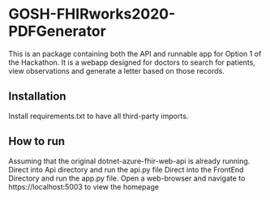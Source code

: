 # GOSH-FHIRworks2020-PDFGenerator

This is an package containing both the API and runnable app for Option 1 of the Hackathon. It is a webapp designed for doctors to search for patients, view observations and generate a letter based on those records. 

## Installation

Install requirements.txt to have all third-party imports.

## How to run
Assuming that the original dotnet-azure-fhir-web-api is already running.
Direct into Api directory and run the api.py file 
Direct into the FrontEnd Directory and run the app.py file.
Open a web-browser and navigate to https://localhost:5003 to view the homepage


